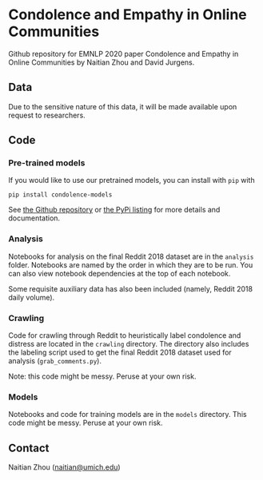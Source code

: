 # Condolence and Empathy in Online Communities

Github repository for EMNLP 2020 paper Condolence and Empathy in Online
Communities by Naitian Zhou and David Jurgens.

## Data

Due to the sensitive nature of this data, it will be made available upon
request to researchers.

## Code

### Pre-trained models

If you would like to use our pretrained models, you can install with `pip` with
```
pip install condolence-models
```

See [the Github repository](https://github.com/naitian/condolence-models) or
[the PyPi listing](https://pypi.org/project/condolence-models/) for more
details and documentation.

### Analysis

Notebooks for analysis on the final Reddit 2018 dataset are in the `analysis`
folder. Notebooks are named by the order in which they are to be run. You can
also view notebook dependencies at the top of each notebook.

Some requisite auxiliary data has also been included (namely, Reddit 2018 daily
volume).

### Crawling

Code for crawling through Reddit to heuristically label condolence and distress
are located in the `crawling` directory. The directory also includes the
labeling script used to get the final Reddit 2018 dataset used for analysis
(`grab_comments.py`).

Note: this code might be messy. Peruse at your own risk.

### Models

Notebooks and code for training models are in the `models` directory. This code
might be messy. Peruse at your own risk.


## Contact

Naitian Zhou (naitian@umich.edu)
